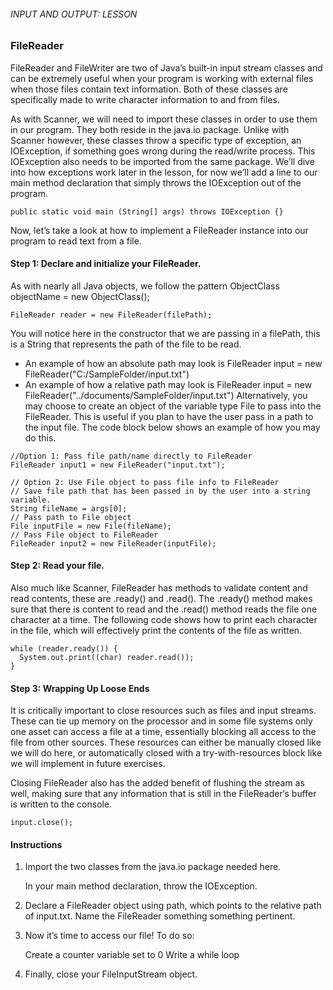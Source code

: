 ###### INPUT AND OUTPUT: LESSON

### FileReader

FileReader and FileWriter are two of Java’s built-in input stream classes and can be extremely useful when your program is working with external files when those files contain text information. Both of these classes are specifically made to write character information to and from files.

As with Scanner, we will need to import these classes in order to use them in our program. They both reside in the java.io package. Unlike with Scanner however, these classes throw a specific type of exception, an IOException, if something goes wrong during the read/write process. This IOException also needs to be imported from the same package. We’ll dive into how exceptions work later in the lesson, for now we’ll add a line to our main method declaration that simply throws the IOException out of the program.
```
public static void main (String[] args) throws IOException {}
```
Now, let’s take a look at how to implement a FileReader instance into our program to read text from a file.

#### Step 1: Declare and initialize your FileReader.

As with nearly all Java objects, we follow the pattern ObjectClass objectName = new ObjectClass();
```
FileReader reader = new FileReader(filePath);
```
You will notice here in the constructor that we are passing in a filePath, this is a String that represents the path of the file to be read.

- An example of how an absolute path may look is FileReader input = new 
FileReader("C:/SampleFolder/input.txt")
- An example of how a relative path may look is FileReader input = new FileReader("../documents/SampleFolder/input.txt")
Alternatively, you may choose to create an object of the variable type File to pass into the FileReader. This is useful if you plan to have the user pass in a path to the input file. The code block below shows an example of how you may do this.
```
//Option 1: Pass file path/name directly to FileReader
FileReader input1 = new FileReader("input.txt");
 
// Option 2: Use File object to pass file info to FileReader
// Save file path that has been passed in by the user into a string variable.
String fileName = args[0];
// Pass path to File object
File inputFile = new File(fileName);
// Pass File object to FileReader
FileReader input2 = new FileReader(inputFile);
```

#### Step 2: Read your file.

Also much like Scanner, FileReader has methods to validate content and read contents, these are .ready() and .read(). The .ready() method makes sure that there is content to read and the .read() method reads the file one character at a time. The following code shows how to print each character in the file, which will effectively print the contents of the file as written.
```
while (reader.ready()) {
  System.out.print((char) reader.read());
}
```

#### Step 3: Wrapping Up Loose Ends

It is critically important to close resources such as files and input streams. These can tie up memory on the processor and in some file systems only one asset can access a file at a time, essentially blocking all access to the file from other sources. These resources can either be manually closed like we will do here, or automatically closed with a try-with-resources block like we will implement in future exercises.

Closing FileReader also has the added benefit of flushing the stream as well, making sure that any information that is still in the FileReader‘s buffer is written to the console.
```
input.close();
```

#### Instructions

1. Import the two classes from the java.io package needed here.

    In your main method declaration, throw the IOException.

2. Declare a FileReader object using path, which points to the relative path of input.txt. Name the FileReader something something pertinent.

3. Now it’s time to access our file! To do so:

    Create a counter variable set to 0
    Write a while loop

4. Finally, close your FileInputStream object.